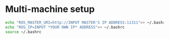 # Multi-machine setup

```bash
echo "ROS_MASTER_URI=http://INPUT MASTER'S IP ADDRESS:11311">> ~/.bashrc
echo "ROS_IP=INPUT *YOUR OWN IP* ADDRESS">> ~/.bashrc
source ~/.bashrc
```
